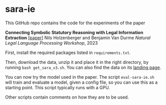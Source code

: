 # sara-ie

This GitHub repo contains the code for the experiments of the paper

**Connecting Symbolic Statutory Reasoning with Legal Information Extraction** \[[paper](https://aclanthology.org/2023.nllp-1.12.pdf)\]
Nils Holzenberger and Benjamin Van Durme
*Natural Legal Language Processing Workshop*, 2023

First, install the required packages listed in `requirements.txt`.

Then, download the data, unzip it and place it in the right directory, by running `bash get_sara_v3.sh`. You can also find the data on its [landing page](https://nlp.jhu.edu/law/sara_v3/).

You can now try the model used in the paper. The script `eval-sara-ie.sh` will train and evaluate a model, given a config file, so you can use this as a starting point. This script typically runs with a GPU.

Other scripts contain comments on how they are to be used.
